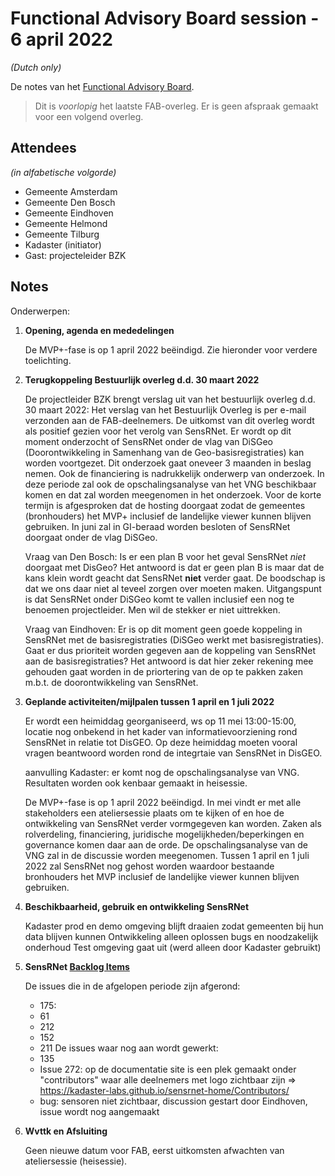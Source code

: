 # Functional Advisory Board session - 6 april 2022

_(Dutch only)_

De notes van het [Functional Advisory Board](../FAB.md).

> Dit is *voorlopig* het laatste FAB-overleg. Er is geen afspraak gemaakt voor een volgend overleg.

## Attendees

_(in alfabetische volgorde)_

- Gemeente Amsterdam
- Gemeente Den Bosch
- Gemeente Eindhoven
- Gemeente Helmond
- Gemeente Tilburg
- Kadaster (initiator)
- Gast: projecteleider BZK

## Notes

Onderwerpen:

1. **Opening, agenda en mededelingen**
   
     De MVP+-fase is op 1 april 2022 beëindigd. Zie hieronder voor verdere toelichting.
     
2. **Terugkoppeling Bestuurlijk overleg d.d. 30 maart 2022**
     
     De projectleider BZK brengt verslag uit van het bestuurlijk overleg d.d. 30 maart 2022:
     Het verslag van het Bestuurlijk Overleg is per e-mail verzonden aan de FAB-deelnemers.
     De uitkomst van dit overleg wordt als positief gezien voor het verolg van SensRNet.
     Er wordt op dit moment onderzocht of SensRNet onder de vlag van DiSGeo (Doorontwikkeling in Samenhang van de Geo-basisregistraties) kan worden voortgezet.
     Dit onderzoek gaat oneveer 3 maanden in beslag nemen.
     Ook de financiering is nadrukkelijk onderwerp van onderzoek.
     In deze periode zal ook de opschalingsanalyse van het VNG beschikbaar komen en dat zal worden meegenomen in het onderzoek.
     Voor de korte termijn is afgesproken dat de hosting doorgaat zodat de gemeentes (bronhouders) het MVP+ inclusief de landelijke viewer kunnen blijven gebruiken.
     In juni zal in GI-beraad worden besloten of SensRNet doorgaat onder de vlag DiSGeo.
     
     Vraag van Den Bosch: Is er een plan B voor het geval SensRNet _niet_ doorgaat met DisGeo?
     Het antwoord is dat er geen plan B is maar dat de kans klein wordt geacht dat SensRNet **niet** verder gaat.
     De boodschap is dat we ons daar niet al teveel zorgen over moeten maken.
     Uitgangspunt is dat SensRNet onder DiSGeo komt te vallen inclusief een nog te benoemen projectleider.
     Men wil de stekker er niet uittrekken.
     
     Vraag van Eindhoven: Er is op dit moment geen goede koppeling in SensRNet met de basisregistraties (DiSGeo werkt met basisregistraties). Gaat er dus prioriteit worden gegeven aan de koppeling van SensRNet aan de basisregistraties?
     Het antwoord is dat hier zeker rekening mee gehouden gaat worden in de priortering van de op te pakken zaken m.b.t. de doorontwikkeling van SensRNet.
     
     
3. **Geplande activiteiten/mijlpalen tussen 1 april en 1 juli 2022**
     
     Er wordt een heimiddag georganiseerd, ws op 11 mei 13:00-15:00, locatie nog onbekend in het kader van informatievoorziening rond SensRNet in relatie tot DisGEO. Op deze heimiddag moeten vooral vragen beantwoord worden rond de integrtaie van SensRNet in DisGEO.
     
     aanvulling Kadaster: er komt nog de opschalingsanalyse van VNG. Resultaten worden ook kenbaar gemaakt in heisessie.
     
     
     De MVP+-fase is op 1 april 2022 beëindigd.
     In mei vindt er met alle stakeholders een ateliersessie plaats om te kijken of en hoe de ontwikkeling van SensRNet verder vormgegeven kan worden.
     Zaken als rolverdeling, financiering, juridische mogelijkheden/beperkingen en governance komen daar aan de orde.
     De opschalingsanalyse van de VNG zal in de discussie worden meegenomen.
     Tussen 1 april en 1 juli 2022 zal SensRNet nog gehost worden waardoor bestaande bronhouders het MVP inclusief de landelijke viewer kunnen blijven gebruiken.
     
4. **Beschikbaarheid, gebruik en ontwikkeling SensRNet**
     
     Kadaster prod en demo omgeving blijft draaien zodat gemeenten bij hun data blijven kunnen
     Ontwikkeling alleen oplossen bugs en noodzakelijk onderhoud
     Test omgeving gaat uit (werd alleen door Kadaster gebruikt)
     
     
5. **SensRNet [Backlog Items](https://github.com/orgs/kadaster-labs/projects/1)**
     
     De issues die in de afgelopen periode zijn afgerond:
     - 175: 
     - 61
     - 212
     - 152
     - 211
     De issues waar nog aan wordt gewerkt:
     - 135
     - Issue 272: op de documentatie site is een plek gemaakt onder "contributors" waar alle deelnemers met logo zichtbaar zijn
        => https://kadaster-labs.github.io/sensrnet-home/Contributors/
     - bug: sensoren niet zichtbaar, discussion gestart door Eindhoven, issue wordt nog aangemaakt
     

6. **Wvttk en Afsluiting**

     Geen nieuwe datum voor FAB, eerst uitkomsten afwachten van ateliersessie (heisessie).
     
